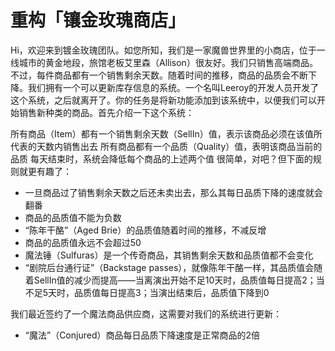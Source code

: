 # 重构「镶金玫瑰商店」

Hi，欢迎来到镀金玫瑰团队。如您所知，我们是一家魔兽世界里的小商店，位于一线城市的黄金地段，旅馆老板艾里森（Allison）很友好。我们只销售高端商品。不过，每件商品都有一个销售剩余天数。随着时间的推移，商品的品质会不断下降。我们拥有一个可以更新库存信息的系统。一个名叫Leeroy的开发人员开发了这个系统，之后就离开了。你的任务是将新功能添加到该系统中，以便我们可以开始销售新种类的商品。首先介绍一下这个系统：

所有商品（Item）都有一个销售剩余天数（SellIn）值，表示该商品必须在该值所代表的天数内销售出去
所有商品都有一个品质（Quality）值，表明该商品当前的品质
每天结束时，系统会降低每个商品的上述两个值
很简单，对吧？但下面的规则就更有趣了：

- 一旦商品过了销售剩余天数之后还未卖出去，那么其每日品质下降的速度就会翻番
- 商品的品质值不能为负数
- “陈年干酪”（Aged Brie）的品质值随着时间的推移，不减反增
- 商品的品质值永远不会超过50
- 魔法锤（Sulfuras）是一个传奇商品，其销售剩余天数和品质值都不会变化
- “剧院后台通行证”（Backstage passes），就像陈年干酪一样，其品质值会随着SellIn值的减少而提高——当离演出开始不足10天时，品质值每日提高2；当不足5天时，品质值每日提高3；当演出结束后，品质值下降到0


我们最近签约了一个魔法商品供应商，这需要对我们的系统进行更新：
- “魔法”（Conjured）商品每日品质下降速度是正常商品的2倍
